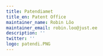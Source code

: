 ```yaml
---
title: Patendiamet
title_en: Patent Office
maintainer_name: Robin Lõo
maintainer_email: robin.loo@just.ee
description: ''
twitter: ''
logo: patendi.PNG
---
```

